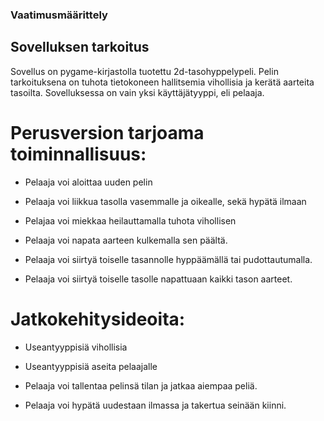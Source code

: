 
### Vaatimusmäärittely

## Sovelluksen tarkoitus

Sovellus on pygame-kirjastolla tuotettu 2d-tasohyppelypeli. Pelin tarkoituksena on tuhota tietokoneen hallitsemia vihollisia ja kerätä aarteita tasoilta.
Sovelluksessa on vain yksi käyttäjätyyppi, eli pelaaja.



# Perusversion tarjoama toiminnallisuus:

* Pelaaja voi aloittaa uuden pelin

* Pelaaja voi liikkua tasolla vasemmalle ja oikealle, sekä hypätä ilmaan

* Pelajaa voi miekkaa heilauttamalla tuhota vihollisen

* Pelaaja voi napata aarteen kulkemalla sen päältä.

* Pelaaja voi siirtyä toiselle tasannolle hyppäämällä tai pudottautumalla.

* Pelaaja voi siirtyä toiselle tasolle napattuaan kaikki tason aarteet.


# Jatkokehitysideoita:

* Useantyyppisiä vihollisia

* Useantyyppisiä aseita pelaajalle

* Pelaaja voi tallentaa pelinsä tilan ja jatkaa aiempaa peliä.

* Pelaaja voi hypätä uudestaan ilmassa ja takertua seinään kiinni.




